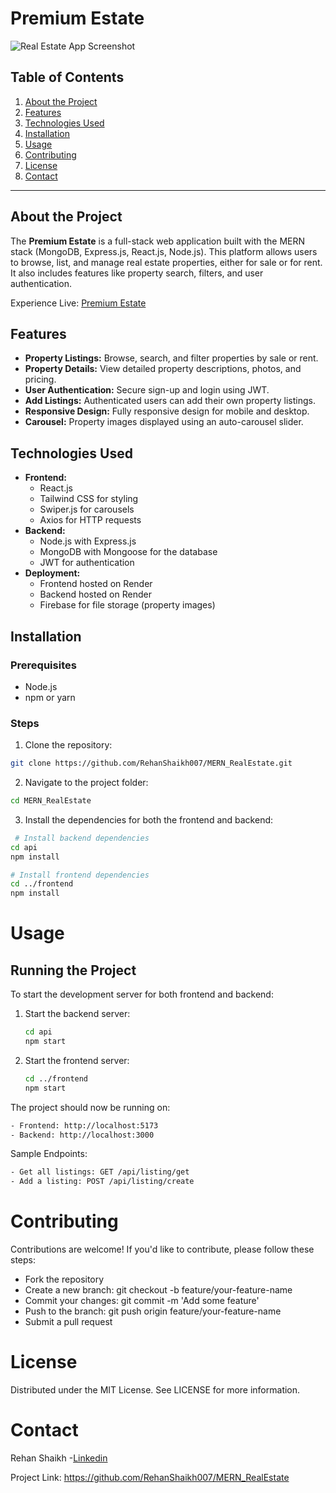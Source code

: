 # Premium Estate

![Real Estate App Screenshot](https://your-image-link.png)

## Table of Contents

1. [About the Project](#about-the-project)
2. [Features](#features)
3. [Technologies Used](#technologies-used)
4. [Installation](#installation)
5. [Usage](#usage)
6. [Contributing](#contributing)
7. [License](#license)
8. [Contact](#contact)

---

## About the Project

The **Premium Estate** is a full-stack web application built with the MERN stack (MongoDB, Express.js, React.js, Node.js). This platform allows users to browse, list, and manage real estate properties, either for sale or for rent. It also includes features like property search, filters, and user authentication.

Experience Live: [Premium Estate](https://mern-realestate-cb9h.onrender.com/)

## Features

- **Property Listings:** Browse, search, and filter properties by sale or rent.
- **Property Details:** View detailed property descriptions, photos, and pricing.
- **User Authentication:** Secure sign-up and login using JWT.
- **Add Listings:** Authenticated users can add their own property listings.
- **Responsive Design:** Fully responsive design for mobile and desktop.
- **Carousel:** Property images displayed using an auto-carousel slider.

## Technologies Used

- **Frontend:**
  - React.js
  - Tailwind CSS for styling
  - Swiper.js for carousels
  - Axios for HTTP requests
- **Backend:**
  - Node.js with Express.js
  - MongoDB with Mongoose for the database
  - JWT for authentication
- **Deployment:**
  - Frontend hosted on Render
  - Backend hosted on Render
  - Firebase for file storage (property images)

## Installation

### Prerequisites

- Node.js
- npm or yarn

### Steps

1. Clone the repository:

 ```bash
 git clone https://github.com/RehanShaikh007/MERN_RealEstate.git
```

2. Navigate to the project folder:

  ```bash
cd MERN_RealEstate
```

3. Install the dependencies for both the frontend and backend:

```bash
 # Install backend dependencies
cd api
npm install

# Install frontend dependencies
cd ../frontend
npm install
```

# Usage
## Running the Project

To start the development server for both frontend and backend:

1. Start the backend server:
   ```bash
   cd api
   npm start

   ```
2. Start the frontend server:
   ```bash
   cd ../frontend
   npm start
   ```
The project should now be running on:

```bash
- Frontend: http://localhost:5173
- Backend: http://localhost:3000
```
Sample Endpoints:

```bash
- Get all listings: GET /api/listing/get
- Add a listing: POST /api/listing/create
```

# Contributing
Contributions are welcome! If you'd like to contribute, please follow these steps:
- Fork the repository
- Create a new branch: git checkout -b feature/your-feature-name
- Commit your changes: git commit -m 'Add some feature'
- Push to the branch: git push origin feature/your-feature-name
- Submit a pull request

# License
Distributed under the MIT License. See LICENSE for more information.

# Contact
Rehan Shaikh -[Linkedin](https://www.linkedin.com/in/rehan-shaikh-900571276/)


Project Link: https://github.com/RehanShaikh007/MERN_RealEstate
